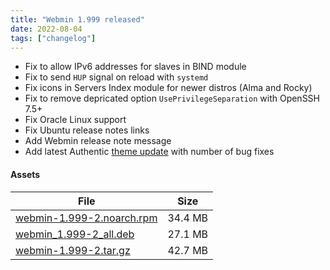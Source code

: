 ```yaml
---
title: "Webmin 1.999 released"
date: 2022-08-04
tags: ["changelog"]
---
```


* Fix to allow IPv6 addresses for slaves in BIND module
* Fix to send `HUP` signal on reload with `systemd`
* Fix icons in Servers Index module for newer distros (Alma and Rocky)
* Fix to remove depricated option `UsePrivilegeSeparation` with OpenSSH 7.5+
* Fix Oracle Linux support
* Fix Ubuntu release notes links
* Add Webmin release note message
* Add latest Authentic [theme update](https://github.com/webmin/authentic-theme/releases/tag/19.99) with number of bug fixes

#### Assets

| File                       | Size |
| -------------------------- | -----|
|[webmin-1.999-2.noarch.rpm](https://github.com/webmin/webmin/releases/download/1.999/webmin-1.999-2.noarch.rpm) | 34.4 MB |
|[webmin_1.999-2_all.deb](https://github.com/webmin/webmin/releases/download/1.999/webmin_1.999-2_all.deb) | 27.1 MB |
|[webmin-1.999-2.tar.gz](https://github.com/webmin/webmin/releases/download/1.999/webmin-1.999-2.tar.gz) | 42.7 MB |
